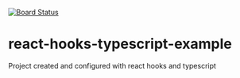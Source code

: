 [![Board Status](https://dev.azure.com/poc-azure-github/1d082388-ab80-4841-ac52-c2eb2fa36a31/2fead5d6-6cae-4b15-be3e-a1a21baceed8/_apis/work/boardbadge/530b1c5b-7b58-4f2d-9ab8-24be4e6c662e)](https://dev.azure.com/poc-azure-github/1d082388-ab80-4841-ac52-c2eb2fa36a31/_boards/board/t/2fead5d6-6cae-4b15-be3e-a1a21baceed8/Microsoft.RequirementCategory)
# react-hooks-typescript-example
Project created and configured with react hooks and typescript
